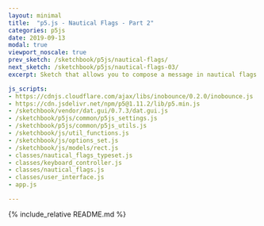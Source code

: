 ```yaml
---
layout: minimal
title:  "p5.js - Nautical Flags - Part 2"
categories: p5js
date: 2019-09-13
modal: true
viewport_noscale: true
prev_sketch: /sketchbook/p5js/nautical-flags/
next_sketch: /sketchbook/p5js/nautical-flags-03/
excerpt: Sketch that allows you to compose a message in nautical flags and get a shareable URL that will re-render the message on a friend's computer.

js_scripts:
- https://cdnjs.cloudflare.com/ajax/libs/inobounce/0.2.0/inobounce.js
- https://cdn.jsdelivr.net/npm/p5@1.11.2/lib/p5.min.js
- /sketchbook/vendor/dat.gui/0.7.3/dat.gui.js
- /sketchbook/p5js/common/p5js_settings.js
- /sketchbook/p5js/common/p5js_utils.js
- /sketchbook/js/util_functions.js
- /sketchbook/js/options_set.js
- /sketchbook/js/models/rect.js
- classes/nautical_flags_typeset.js
- classes/keyboard_controller.js
- classes/nautical_flags.js
- classes/user_interface.js
- app.js

---
```


{% include_relative README.md %}
